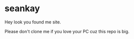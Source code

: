 # seankay
Hey look you found me site.

Please don't clone me if you love your PC cuz this repo is big.
